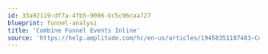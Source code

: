 ```yaml
---
id: 33a92119-df7a-4fb5-9096-bc5c96caa727
blueprint: funnel-analysi
title: 'Combine Funnel Events Inline'
source: 'https://help.amplitude.com/hc/en-us/articles/19458351187483-Combine-funnel-events-inline'
---
```

